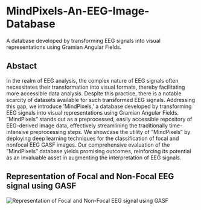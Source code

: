 # MindPixels-An-EEG-Image-Database
A database developed by transforming EEG signals into visual representations using Gramian Angular Fields.
## Abstact

In the realm of EEG analysis, the complex nature
of EEG signals often necessitates their transformation into
visual formats, thereby facilitating more accessible data analysis.
Despite this practice, there is a notable scarcity of datasets
available for such transformed EEG signals. Addressing this gap,
we introduce ’MindPixels,’ a database developed by transforming
EEG signals into visual representations using Gramian Angular Fields. ”MindPixels” stands out as a preprocessed, easily
accessible repository of EEG-derived image data, effectively
streamlining the traditionally time-intensive preprocessing steps.
We showcase the utility of ”MindPixels” by deploying deep
learning techniques for the classification of focal and nonfocal EEG GASF images. Our comprehensive evaluation of the
”MindPixels” database yields promising outcomes, reinforcing its
potential as an invaluable asset in augmenting the interpretation
of EEG signals.

## Representation of Focal and Non-Focal EEG signal using GASF
![ Representation of Focal and Non-Focal EEG signal
using GASF](gasf_images.png)
